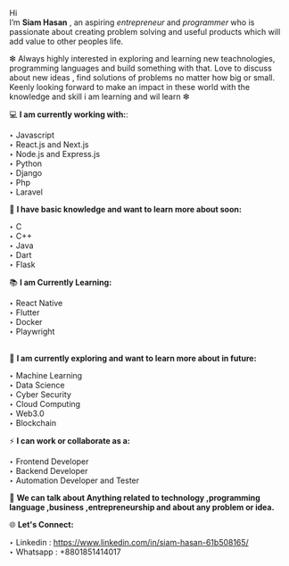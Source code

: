 Hi   
I’m **Siam Hasan** , an aspiring *entrepreneur* and *programmer* who is passionate about creating problem solving and useful products which will add value to other peoples life.<br>

❇ Always highly interested in exploring and learning new teachnologies, programming languages and build something with that. Love to discuss about new ideas , find solutions of problems no matter how big or small. Keenly looking forward to make an impact in these world with the knowledge and skill i am learning and wil learn ❇<br>

💻 **I am currently working with:**:<br>

  ‣ Javascript<br>
  ‣ React.js and Next.js<br>
  ‣ Node.js and Express.js<br>
  ‣ Python<br>
  ‣ Django<br>
  ‣ Php<br>
  ‣ Laravel<br>

🔺 **I have basic knowledge and want to learn more about soon:**<br>

  ‣ C<br>
  ‣ C++<br>
  ‣ Java<br>
  ‣ Dart<br>
  ‣ Flask<br>

📚 **I am Currently Learning:**<br>

  ‣ React Native<br>
  ‣ Flutter<br>
  ‣ Docker<br>
  ‣ Playwright<br>
<br>

📅  **I am currently exploring and want to learn more about in future:**<br>

  ‣ Machine Learning<br>
  ‣ Data Science<br>
  ‣ Cyber Security<br>
  ‣ Cloud Computing<br>
  ‣ Web3.0 <br>
  ‣ Blockchain<br>
  
 ⚡ **I can work or collaborate as a:**<br>
 
 ‣ Frontend Developer <br>
 ‣ Backend Developer<br>
 ‣ Automation Developer and Tester<br>
 

💬 **We can talk about Anything related to technology ,programming language ,business ,entrepreneurship and about any problem or idea.**

🌐 **Let's Connect:**<br>

‣ Linkedin : https://www.linkedin.com/in/siam-hasan-61b508165/<br>
‣ Whatsapp : +8801851414017

<!---
Siam1111/Siam1111 is a ✨ special ✨ repository because its `README.md` (this file) appears on your GitHub profile.
You can click the Preview link to take a look at your changes.
--->
